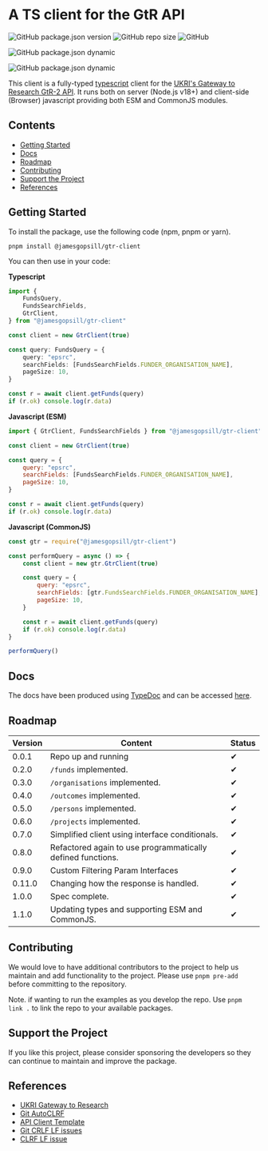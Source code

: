 # A TS client for the GtR API

![GitHub package.json version](https://img.shields.io/github/package-json/v/JamesGopsill/gtr-client)
![GitHub repo size](https://img.shields.io/github/repo-size/JamesGopsill/gtr-client)
![GitHub](https://img.shields.io/github/license/JamesGopsill/gtr-client)

![GitHub package.json dynamic](https://img.shields.io/github/package-json/description/JamesGopsill/gtr-client)

![GitHub package.json dynamic](https://img.shields.io/github/package-json/keywords/JamesGopsill/gtr-client)

This client is a fully-typed [typescript](https://www.typescriptlang.org/) client for the [UKRI's Gateway to Research GtR-2 API](https://gtr.ukri.org/). It runs both on server (Node.js v18+) and client-side (Browser) javascript providing both ESM and CommonJS modules.

## Contents

- [Getting Started](#getting-started)
- [Docs](#docs)
- [Roadmap](#roadmap)
- [Contributing](#contributing)
- [Support the Project](#support-the-project)
- [References](#references)

## Getting Started

To install the package, use the following code (npm, pnpm or yarn).

```
pnpm install @jamesgopsill/gtr-client
```

You can then use in your code:

**Typescript**

```typescript
import {
	FundsQuery,
	FundsSearchFields,
	GtrClient,
} from "@jamesgopsill/gtr-client"

const client = new GtrClient(true)

const query: FundsQuery = {
	query: "epsrc",
	searchFields: [FundsSearchFields.FUNDER_ORGANISATION_NAME],
	pageSize: 10,
}

const r = await client.getFunds(query)
if (r.ok) console.log(r.data)
```

**Javascript (ESM)**
```javascript
import { GtrClient, FundsSearchFields } from "@jamesgopsill/gtr-client"

const client = new GtrClient(true)

const query = {
	query: "epsrc",
	searchFields: [FundsSearchFields.FUNDER_ORGANISATION_NAME],
	pageSize: 10,
}

const r = await client.getFunds(query)
if (r.ok) console.log(r.data)
```

**Javascript (CommonJS)**
```javascript
const gtr = require("@jamesgopsill/gtr-client")

const performQuery = async () => {
    const client = new gtr.GtrClient(true)

    const query = {
        query: "epsrc",
        searchFields: [gtr.FundsSearchFields.FUNDER_ORGANISATION_NAME],
        pageSize: 10,
    }

    const r = await client.getFunds(query)
    if (r.ok) console.log(r.data)
}

performQuery()
```



## Docs

The docs have been produced using [TypeDoc](https://typedoc.org/) and can be accessed [here](https://jamesgopsill.github.io/gtr-client/).

## Roadmap

| Version | Content | Status |
| --- | --- | --- |
| 0.0.1 | Repo up and running | ✔ |
| 0.2.0 | `/funds` implemented. | ✔ |
| 0.3.0 | `/organisations` implemented. | ✔ |
| 0.4.0 | `/outcomes` implemented. | ✔ |
| 0.5.0 | `/persons` implemented. | ✔ |
| 0.6.0 | `/projects` implemented. | ✔ |
| 0.7.0 | Simplified client using interface conditionals. | ✔ |
| 0.8.0 | Refactored again to use programmatically defined functions. | ✔ |
| 0.9.0 | Custom Filtering Param Interfaces | ✔ |
| 0.11.0 | Changing how the response is handled. | ✔ |
| 1.0.0 | Spec complete. | ✔ |
| 1.1.0 | Updating types and supporting ESM and CommonJS. | ✔ |

## Contributing

We would love to have additional contributors to the project to help us maintain and add functionality to the project. Please use `pnpm pre-add` before committing to the repository.

Note. if wanting to run the examples as you develop the repo. Use `pnpm link .` to link the repo to your available packages.

## Support the Project

If you like this project, please consider sponsoring the developers so they can continue to maintain and improve the package.

## References

- [UKRI Gateway to Research](https://gtr.ukri.org/)
- [Git AutoCLRF](https://tanutaran.medium.com/solving-git-lf-will-be-replaced-by-crlf-7ca84eb0aad4)
- [API Client Template](https://github.com/ilyamkin/dev-to-js)
- [Git CRLF LF issues](https://stackoverflow.com/questions/170961/whats-the-strategy-for-handling-crlf-carriage-return-line-feed-with-git)
- [CLRF LF issue](https://stackoverflow.com/questions/5834014/lf-will-be-replaced-by-crlf-in-git-what-is-that-and-is-it-important)